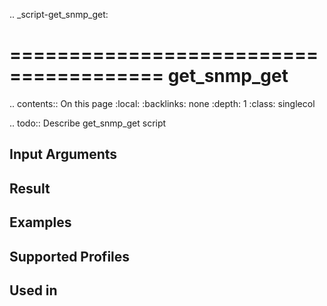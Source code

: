 .. _script-get_snmp_get:

=======================================
get_snmp_get
=======================================

.. contents:: On this page
    :local:
    :backlinks: none
    :depth: 1
    :class: singlecol

.. todo::
    Describe get_snmp_get script

Input Arguments
---------------

Result
------

Examples
--------

Supported Profiles
------------------

Used in
-------

